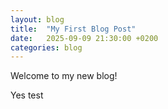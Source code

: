 ```yaml
---
layout: blog
title:  "My First Blog Post"
date:   2025-09-09 21:30:00 +0200
categories: blog
---
```


Welcome to my new blog!


Yes test 

